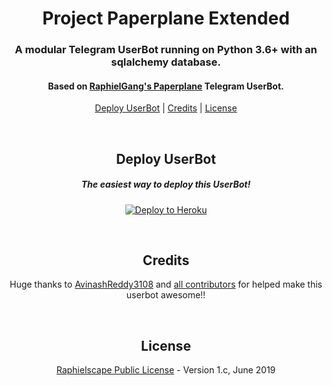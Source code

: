 <h1 align="center">Project Paperplane Extended</h1>
<h3 align="center">A modular Telegram UserBot running on Python 3.6+ with an sqlalchemy database.</h3>
<h4 align="center">Based on <a href="https://github.com/MyPaperPlane/Telegram-UserBot">RaphielGang's Paperplane</a> Telegram UserBot.</h4>
<p align="center"><a href="#deploy-userbot">Deploy UserBot</a> | <a href="#credits">Credits</a> | <a href="#license">License</a></p>
<p align="center">&nbsp;</p>
<h2 align="center">Deploy UserBot</h2>
<h5 align="center">The easiest way to deploy this UserBot!</h5>
<p align="center"><a href="https://heroku.com/deploy?template=https://github.com/IndraDesiP/PPE-UserBot/tree/sql-extended"> <img src="https://www.herokucdn.com/deploy/button.svg" alt="Deploy to Heroku" /></a></p>
<p align="center">&nbsp;</p>
<h2 align="center">Credits</h2>
<p align="center">Huge thanks to <a href="https://github.com/AvinashReddy3108/PaperplaneExtended/">AvinashReddy3108</a> and <a href="https://github.com/AvinashReddy3108/PaperplaneExtended/graphs/contributors">all contributors</a> for helped make this userbot awesome!!</p>
<p align="center">&nbsp;</p>
<h2 align="center">License</h2>
<p align="center"><a href="https://github.com/AvinashReddy3108/PaperplaneExtended/blob/sql-extended/LICENSE">Raphielscape Public License</a> - Version 1.c, June 2019</p>
